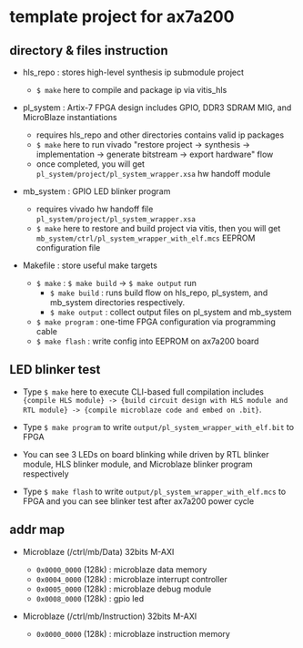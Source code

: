# template project for ax7a200

## directory & files instruction

- hls\_repo : stores high-level synthesis ip submodule project
  + `$ make` here to compile and package ip via vitis\_hls

- pl\_system : Artix-7 FPGA design includes GPIO, DDR3 SDRAM MIG, and MicroBlaze instantiations
  + requires hls\_repo and other directories contains valid ip packages
  + `$ make` here to run vivado "restore project -> synthesis -> implementation -> generate bitstream -> export hardware" flow
  + once completed, you will get `pl_system/project/pl_system_wrapper.xsa` hw handoff module

- mb\_system : GPIO LED blinker program
  + requires vivado hw handoff file `pl_system/project/pl_system_wrapper.xsa`
  + `$ make` here to restore and build project via vitis, then you will get `mb_system/ctrl/pl_system_wrapper_with_elf.mcs` EEPROM configuration file

- Makefile : store useful make targets
  + `$ make` : `$ make build` -> `$ make output` run
    * `$ make build` : runs build flow on hls\_repo, pl\_system, and mb\_system directories respectively.
    * `$ make output` : collect output files on pl\_system and mb\_system
  + `$ make program` : one-time FPGA configuration via programming cable
  + `$ make flash` : write config into EEPROM on ax7a200 board

## LED blinker test

- Type `$ make` here to execute CLI-based full compilation includes `{compile HLS module} -> {build circuit design with HLS module and RTL module} -> {compile microblaze code and embed on .bit}`.

- Type `$ make program` to write `output/pl_system_wrapper_with_elf.bit` to FPGA

- You can see 3 LEDs on board blinking while driven by RTL blinker module, HLS blinker module, and Microblaze blinker program respectively

- Type `$ make flash` to write `output/pl_system_wrapper_with_elf.mcs` to FPGA and you can see blinker test after ax7a200 power cycle

## addr map

- Microblaze (/ctrl/mb/Data) 32bits M-AXI
  + `0x0000_0000` (128k) : microblaze data memory
  + `0x0004_0000` (128k) : microblaze interrupt controller
  + `0x0005_0000` (128k) : microblaze debug module
  + `0x0008_0000` (128k) : gpio led

- Microblaze (/ctrl/mb/Instruction) 32bits M-AXI
  + `0x0000_0000` (128k) : microblaze instruction memory

